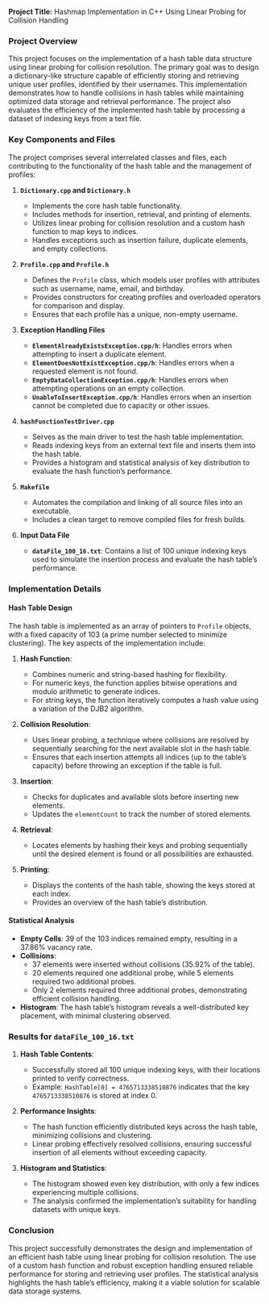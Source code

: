 **Project Title:** Hashmap Implementation in C++ Using Linear Probing for Collision Handling

### **Project Overview**
This project focuses on the implementation of a hash table data structure using linear probing for collision resolution. The primary goal was to design a dictionary-like structure capable of efficiently storing and retrieving unique user profiles, identified by their usernames. This implementation demonstrates how to handle collisions in hash tables while maintaining optimized data storage and retrieval performance. The project also evaluates the efficiency of the implemented hash table by processing a dataset of indexing keys from a text file.

### **Key Components and Files**
The project comprises several interrelated classes and files, each contributing to the functionality of the hash table and the management of profiles:

1. **`Dictionary.cpp` and `Dictionary.h`**
   - Implements the core hash table functionality.
   - Includes methods for insertion, retrieval, and printing of elements.
   - Utilizes linear probing for collision resolution and a custom hash function to map keys to indices.
   - Handles exceptions such as insertion failure, duplicate elements, and empty collections.

2. **`Profile.cpp` and `Profile.h`**
   - Defines the `Profile` class, which models user profiles with attributes such as username, name, email, and birthday.
   - Provides constructors for creating profiles and overloaded operators for comparison and display.
   - Ensures that each profile has a unique, non-empty username.

3. **Exception Handling Files**
   - **`ElementAlreadyExistsException.cpp/h`**: Handles errors when attempting to insert a duplicate element.
   - **`ElementDoesNotExistException.cpp/h`**: Handles errors when a requested element is not found.
   - **`EmptyDataCollectionException.cpp/h`**: Handles errors when attempting operations on an empty collection.
   - **`UnableToInsertException.cpp/h`**: Handles errors when an insertion cannot be completed due to capacity or other issues.

4. **`hashFunctionTestDriver.cpp`**
   - Serves as the main driver to test the hash table implementation.
   - Reads indexing keys from an external text file and inserts them into the hash table.
   - Provides a histogram and statistical analysis of key distribution to evaluate the hash function’s performance.

5. **`Makefile`**
   - Automates the compilation and linking of all source files into an executable.
   - Includes a clean target to remove compiled files for fresh builds.

6. **Input Data File**
   - **`dataFile_100_16.txt`**: Contains a list of 100 unique indexing keys used to simulate the insertion process and evaluate the hash table’s performance.

### **Implementation Details**

#### **Hash Table Design**
The hash table is implemented as an array of pointers to `Profile` objects, with a fixed capacity of 103 (a prime number selected to minimize clustering). The key aspects of the implementation include:

1. **Hash Function**:
   - Combines numeric and string-based hashing for flexibility.
   - For numeric keys, the function applies bitwise operations and modulo arithmetic to generate indices.
   - For string keys, the function iteratively computes a hash value using a variation of the DJB2 algorithm.

2. **Collision Resolution**:
   - Uses linear probing, a technique where collisions are resolved by sequentially searching for the next available slot in the hash table.
   - Ensures that each insertion attempts all indices (up to the table’s capacity) before throwing an exception if the table is full.

3. **Insertion**:
   - Checks for duplicates and available slots before inserting new elements.
   - Updates the `elementCount` to track the number of stored elements.

4. **Retrieval**:
   - Locates elements by hashing their keys and probing sequentially until the desired element is found or all possibilities are exhausted.

5. **Printing**:
   - Displays the contents of the hash table, showing the keys stored at each index.
   - Provides an overview of the hash table’s distribution.

#### **Statistical Analysis**
- **Empty Cells**: 39 of the 103 indices remained empty, resulting in a 37.86% vacancy rate.
- **Collisions**:
   - 37 elements were inserted without collisions (35.92% of the table).
   - 20 elements required one additional probe, while 5 elements required two additional probes.
   - Only 2 elements required three additional probes, demonstrating efficient collision handling.
- **Histogram**: The hash table’s histogram reveals a well-distributed key placement, with minimal clustering observed.

### **Results for `dataFile_100_16.txt`**
1. **Hash Table Contents**:
   - Successfully stored all 100 unique indexing keys, with their locations printed to verify correctness.
   - Example: `HashTable[0] = 4765713338510876` indicates that the key `4765713338510876` is stored at index 0.

2. **Performance Insights**:
   - The hash function efficiently distributed keys across the hash table, minimizing collisions and clustering.
   - Linear probing effectively resolved collisions, ensuring successful insertion of all elements without exceeding capacity.

3. **Histogram and Statistics**:
   - The histogram showed even key distribution, with only a few indices experiencing multiple collisions.
   - The analysis confirmed the implementation’s suitability for handling datasets with unique keys.

### **Conclusion**
This project successfully demonstrates the design and implementation of an efficient hash table using linear probing for collision resolution. The use of a custom hash function and robust exception handling ensured reliable performance for storing and retrieving user profiles. The statistical analysis highlights the hash table’s efficiency, making it a viable solution for scalable data storage systems.

